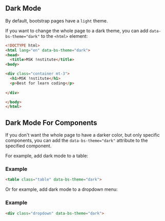 ## Dark Mode

By default, bootstrap pages have a `light` theme.

If you want to change the whole page to a dark theme, you can add `data-bs-theme="dark"` to the `<html>` element:

```html
<!DOCTYPE html>
<html lang="en" data-bs-theme="dark">
<head>
  <title>MSK !nstitute</title>
<body>

<div class="container mt-3">
  <h1>MSK !nstitute</h1>
  <p>Best for learn coding</p>
  
</div>

</body>
</html>
```


## Dark Mode For Components

If you don't want the whole page to have a darker color, but only specific components, you can add the `data-bs-theme="dark"` attribute to the specified component.

For example, add dark mode to a table:

### Example
```html
<table class="table" data-bs-theme="dark">
```

Or for example, add dark mode to a dropdown menu:

### Example
```html
<div class="dropdown" data-bs-theme="dark">
```